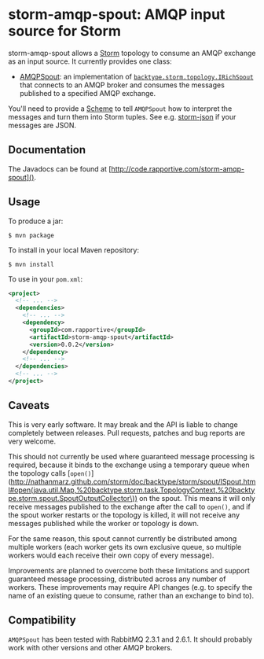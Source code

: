# storm-amqp-spout: AMQP input source for Storm #

storm-amqp-spout allows a [Storm](https://github.com/nathanmarz/storm) topology
to consume an AMQP exchange as an input source.  It currently provides one
class:

 * [AMQPSpout](http://code.rapportive.com/storm-amqp-spout/doc/com/rapportive/storm/spout/AMQPSpout.html):
   an implementation of
   [`backtype.storm.topology.IRichSpout`](http://nathanmarz.github.com/storm/doc/backtype/storm/topology/IRichSpout.html)
   that connects to an AMQP broker and consumes the messages published to a
   specified AMQP exchange.

You'll need to provide a
[Scheme](http://nathanmarz.github.com/storm/doc/backtype/storm/spout/Scheme.html)
to tell `AMQPSpout` how to interpret the messages and turn them into Storm
tuples.  See e.g. [storm-json](https://github.com/rapportive-oss/storm-json) if
your messages are JSON.

## Documentation ##

The Javadocs can be found at [http://code.rapportive.com/storm-amqp-spout]().

## Usage ##

To produce a jar:

    $ mvn package

To install in your local Maven repository:

    $ mvn install

To use in your `pom.xml`:

```xml
<project>
  <!-- ... -->
  <dependencies>
    <!-- ... -->
    <dependency>
      <groupId>com.rapportive</groupId>
      <artifactId>storm-amqp-spout</artifactId>
      <version>0.0.2</version>
    </dependency>
    <!-- ... -->
  </dependencies>
  <!-- ... -->
</project>
```

## Caveats ##

This is very early software.  It may break and the API is liable to change
completely between releases.  Pull requests, patches and bug reports are very
welcome.

This should not currently be used where guaranteed message processing is
required, because it binds to the exchange using a temporary queue when the
topology calls
[`open()`](http://nathanmarz.github.com/storm/doc/backtype/storm/spout/ISpout.html#open(java.util.Map,%20backtype.storm.task.TopologyContext,%20backtype.storm.spout.SpoutOutputCollector\))
on the spout.  This means it will only receive messages published to the
exchange after the call to `open()`, and if the spout worker restarts or the
topology is killed, it will not receive any messages published while the worker
or topology is down.

For the same reason, this spout cannot currently be distributed among
multiple workers (each worker gets its own exclusive queue, so multiple
workers would each receive their own copy of every message).

Improvements are planned to overcome both these limitations and support
guaranteed message processing, distributed across any number of workers.
These improvements may require API changes (e.g. to specify the name of an
existing queue to consume, rather than an exchange to bind to).

## Compatibility ##

`AMQPSpout` has been tested with RabbitMQ 2.3.1 and 2.6.1.  It should probably work with other
versions and other AMQP brokers.
